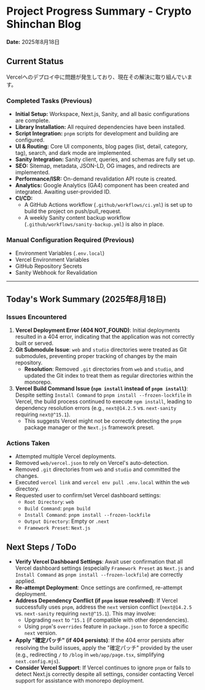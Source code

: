 # Project Progress Summary - Crypto Shinchan Blog

**Date:** 2025年8月18日

## Current Status

Vercelへのデプロイ中に問題が発生しており、現在その解決に取り組んでいます。

### Completed Tasks (Previous)

-   **Initial Setup:** Workspace, Next.js, Sanity, and all basic configurations are complete.
-   **Library Installation:** All required dependencies have been installed.
-   **Script Integration:** `pnpm` scripts for development and building are configured.
-   **UI & Routing:** Core UI components, blog pages (list, detail, category, tag), search, and dark mode are implemented.
-   **Sanity Integration:** Sanity client, queries, and schemas are fully set up.
-   **SEO:** Sitemap, metadata, JSON-LD, OG images, and redirects are implemented.
-   **Performance/ISR:** On-demand revalidation API route is created.
-   **Analytics:** Google Analytics (GA4) component has been created and integrated. Awaiting user-provided ID.
-   **CI/CD:**
    -   A GitHub Actions workflow (`.github/workflows/ci.yml`) is set up to build the project on push/pull_request.
    -   A weekly Sanity content backup workflow (`.github/workflows/sanity-backup.yml`) is also in place.

### Manual Configuration Required (Previous)

-   Environment Variables (`.env.local`)
-   Vercel Environment Variables
-   GitHub Repository Secrets
-   Sanity Webhook for Revalidation

---

## Today's Work Summary (2025年8月18日)

### Issues Encountered

1.  **Vercel Deployment Error (404 NOT_FOUND)**: Initial deployments resulted in a 404 error, indicating that the application was not correctly built or served.
2.  **Git Submodule Issue**: `web` and `studio` directories were treated as Git submodules, preventing proper tracking of changes by the main repository.
    -   **Resolution**: Removed `.git` directories from `web` and `studio`, and updated the Git index to treat them as regular directories within the monorepo.
3.  **Vercel Build Command Issue (`npm install` instead of `pnpm install`)**: Despite setting `Install Command` to `pnpm install --frozen-lockfile` in Vercel, the build process continued to execute `npm install`, leading to dependency resolution errors (e.g., `next@14.2.5` vs. `next-sanity` requiring `next@^15.1`).
    -   This suggests Vercel might not be correctly detecting the `pnpm` package manager or the `Next.js` framework preset.

### Actions Taken

-   Attempted multiple Vercel deployments.
-   Removed `web/vercel.json` to rely on Vercel's auto-detection.
-   Removed `.git` directories from `web` and `studio` and committed the changes.
-   Executed `vercel link` and `vercel env pull .env.local` within the `web` directory.
-   Requested user to confirm/set Vercel dashboard settings:
    -   `Root Directory`: `web`
    -   `Build Command`: `pnpm build`
    -   `Install Command`: `pnpm install --frozen-lockfile`
    -   `Output Directory`: Empty or `.next`
    -   `Framework Preset`: `Next.js`

## Next Steps / ToDo

-   **Verify Vercel Dashboard Settings**: Await user confirmation that all Vercel dashboard settings (especially `Framework Preset` as `Next.js` and `Install Command` as `pnpm install --frozen-lockfile`) are correctly applied.
-   **Re-attempt Deployment**: Once settings are confirmed, re-attempt deployment.
-   **Address Dependency Conflict (if `pnpm` issue resolved)**: If Vercel successfully uses `pnpm`, address the `next` version conflict (`next@14.2.5` vs. `next-sanity` requiring `next@^15.1`). This may involve:
    -   Upgrading `next` to `^15.1` (if compatible with other dependencies).
    -   Using `pnpm`'s `overrides` feature in `package.json` to force a specific `next` version.
-   **Apply "確定パッチ" (if 404 persists)**: If the 404 error persists after resolving the build issues, apply the "確定パッチ" provided by the user (e.g., redirecting `/` to `/blog` in `web/app/page.tsx`, simplifying `next.config.mjs`).
-   **Consider Vercel Support**: If Vercel continues to ignore `pnpm` or fails to detect Next.js correctly despite all settings, consider contacting Vercel support for assistance with monorepo deployment.